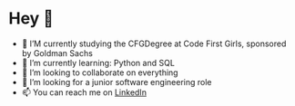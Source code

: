 # Hey 👋
- 🔭 I’M currently studying the CFGDegree at Code First Girls, sponsored by Goldman Sachs
- 🌱 I’m currently learning: Python and SQL
- 👯 I’m looking to collaborate on everything
- 🤔 I’m looking for a junior software engineering role
- 📫 You can reach me on [LinkedIn](https://www.linkedin.com/in/kerritanya/)
